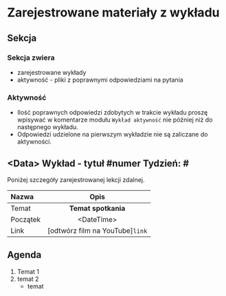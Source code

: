 # Zarejestrowane materiały z wykładu

## Sekcja

### Sekcja zwiera

- zarejestrowane wykłady
- aktywność - pliki z poprawnymi odpowiedziami na pytania

### Aktywność

- Ilość poprawnych odpowiedzi zdobytych w trakcie wykładu proszę wpisywać w komentarze modułu `Wykład aktywność` nie później niż do następnego wykładu.
- Odpowiedzi udzielone na pierwszym wykładzie nie są zaliczane do aktywności.

## \<Data\> Wykład - tytuł \#numer Tydzień: \#

Poniżej szczegóły zarejestrowanej lekcji zdalnej.

| Nazwa        |               Opis               |
| :----------- | :------------------------------: |
| Temat        |       **Temat spotkania**        |
| Początek     |           \<DateTime\>           |
| Link         | [odtwórz film na YouTube]`link`  |

## Agenda

1. Temat 1
1. temat 2
   - temat
